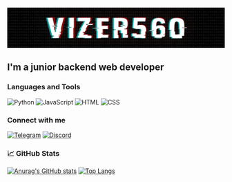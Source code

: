 ![Header](https://github.com/Vizer560/Vizer560/blob/main/assets/header.png)
## I'm a junior backend web developer

### Languages and Tools
![Python](https://img.shields.io/badge/-Python-121212?style=for-the-badge&logo=python&logoColor=4186B2)
![JavaScript](https://img.shields.io/badge/-JavaScript-121212?style=for-the-badge&logo=JavaScript&logoColor=EFD81D)
![HTML](https://img.shields.io/badge/-HTML-121212?style=for-the-badge&logo=HTML5&logoColor=D84924)
![CSS](https://img.shields.io/badge/-CSS-121212?style=for-the-badge&logo=CSS3&logoColor=254BDD)

### Connect with me
[![Telegram](https://img.shields.io/badge/-Telegram-121212?style=for-the-badge&logo=Telegram&logoColor=#1C93CF)](https://t.me/Vizer560)
[![Discord](https://img.shields.io/badge/-Discord-121212?style=for-the-badge&logo=Discord)](https://discordapp.com/users/299965265834278913)

### 📈 GitHub Stats
[![Anurag's GitHub stats](https://github-readme-stats.vercel.app/api?username=Vizer560&show_icons=true&theme=tokyonight)](https://github.com/anuraghazra/github-readme-stats)
[![Top Langs](https://github-readme-stats.vercel.app/api/top-langs/?username=Vizer560&layout=compact&theme=tokyonight)](https://github.com/anuraghazra/github-readme-stats)

